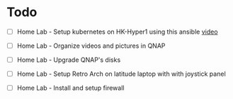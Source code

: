 # Todo

- [ ] Home Lab - Setup kubernetes on HK-Hyper1 using this ansible [video](https://youtu.be/SrhmT-zzoeA?list=PLKqyiDdtB8i4URSbaWFDzyHclQ2gD46fm)
- [ ] Home Lab - Organize videos and pictures in QNAP
- [ ] Home Lab - Upgrade QNAP's disks
- [ ] Home Lab - Setup Retro Arch on latitude laptop with with joystick panel
- [ ] Home Lab - Install and setup firewall


<!--  You can mark it completed by pressing `Alt`+`C` when your cursor is on this line
      You can also select multiple lines and mark them all at once! -->
